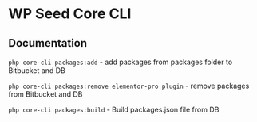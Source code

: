 # WP Seed Core CLI

## Documentation

`php core-cli packages:add` - add packages from packages folder to Bitbucket and DB

`php core-cli packages:remove elementor-pro plugin` - remove packages from Bitbucket and DB

`php core-cli packages:build` - Build packages.json file from DB
